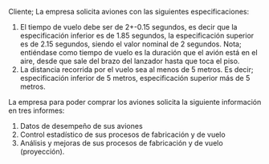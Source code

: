Cliente; La empresa solicita aviones con las siguientes especificaciones: 
1. El tiempo de vuelo debe ser de 2+-0.15 segundos, es decir que la especificación inferior es de 1.85 segundos, la especificación superior es de 2.15 segundos, siendo el valor nominal de 2 segundos. 
Nota; entiéndase como tiempo de vuelo es la duración que el avión está en el aire, desde que sale del brazo del lanzador hasta que toca el piso. 
2. La distancia recorrida por el vuelo sea al menos de 5 metros. Es decir; especificación inferior de 5 metros, especificación superior más de 5 metros. 

La empresa para poder comprar los aviones solicita la siguiente información en tres informes: 
1.	Datos de desempeño de sus aviones
2.	Control estadístico de sus procesos de fabricación y de vuelo
3.	Análisis y mejoras de sus procesos de fabricación y de vuelo (proyección). 